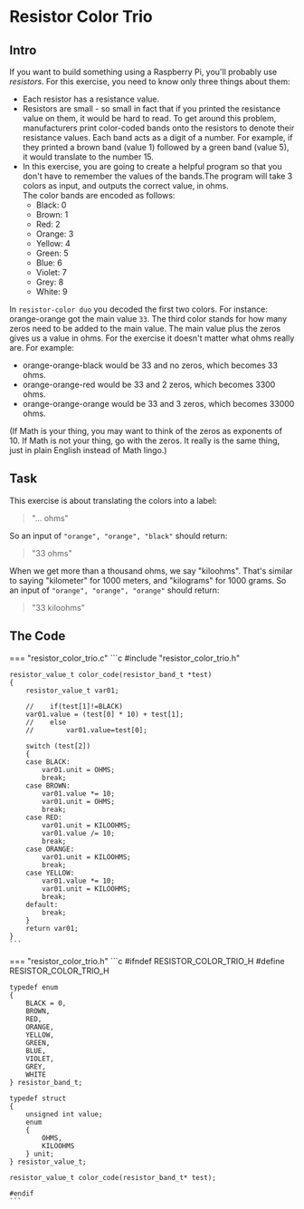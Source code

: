 # Resistor Color Trio

## Intro

If you want to build something using a Raspberry Pi, you'll probably use _resistors_. For this exercise, you need to know only three things about them:

- Each resistor has a resistance value.
- Resistors are small - so small in fact that if you printed the resistance value on them, it would be hard to read. To get around this problem, manufacturers print color-coded bands onto the resistors to denote their resistance values. Each band acts as a digit of a number. For example, if they printed a brown band (value 1) followed by a green band (value 5), it would translate to the number 15.
- In this exercise, you are going to create a helpful program so that you don't have to remember the values of the bands.The program will take 3 colors as input, and outputs the correct value, in ohms.<br> The color bands are encoded as follows:
    - Black: 0
    - Brown: 1
    - Red: 2
    - Orange: 3
    - Yellow: 4
    - Green: 5
    - Blue: 6
    - Violet: 7
    - Grey: 8
    - White: 9

In `resistor-color duo` you decoded the first two colors. For instance: orange-orange got the main value `33`.
The third color stands for how many zeros need to be added to the main value. The main value plus the zeros gives us a value in ohms.
For the exercise it doesn't matter what ohms really are.
For example:

- orange-orange-black would be 33 and no zeros, which becomes 33 ohms.
- orange-orange-red would be 33 and 2 zeros, which becomes 3300 ohms.
- orange-orange-orange would be 33 and 3 zeros, which becomes 33000 ohms.

(If Math is your thing, you may want to think of the zeros as exponents of 10. If Math is not your thing, go with the zeros. It really is the same thing, just in plain English instead of Math lingo.)

## Task

This exercise is about translating the colors into a label:

> "... ohms"

So an input of `"orange", "orange", "black"` should return:

> "33 ohms"

When we get more than a thousand ohms, we say "kiloohms". That's similar to saying "kilometer" for 1000 meters, and "kilograms" for 1000 grams.
So an input of `"orange", "orange", "orange"` should return:

> "33 kiloohms"

## The Code

=== "resistor_color_trio.c"
    ```c
    #include "resistor_color_trio.h"

    resistor_value_t color_code(resistor_band_t *test)
    {
        resistor_value_t var01;

        //    if(test[1]!=BLACK)
        var01.value = (test[0] * 10) + test[1];
        //    else
        //        var01.value=test[0];

        switch (test[2])
        {
        case BLACK:
            var01.unit = OHMS;
            break;
        case BROWN:
            var01.value *= 10;
            var01.unit = OHMS;
            break;
        case RED:
            var01.unit = KILOOHMS;
            var01.value /= 10;
            break;
        case ORANGE:
            var01.unit = KILOOHMS;
            break;
        case YELLOW:
            var01.value *= 10;
            var01.unit = KILOOHMS;
            break;
        default:
            break;
        }
        return var01;
    }
    ```
=== "resistor_color_trio.h"
    ```c
    #ifndef RESISTOR_COLOR_TRIO_H
    #define RESISTOR_COLOR_TRIO_H

    typedef enum
    {
        BLACK = 0,
        BROWN,
        RED,
        ORANGE,
        YELLOW,
        GREEN,
        BLUE,
        VIOLET,
        GREY,
        WHITE
    } resistor_band_t;

    typedef struct
    {
        unsigned int value;
        enum
        {
            OHMS,
            KILOOHMS
        } unit;
    } resistor_value_t;

    resistor_value_t color_code(resistor_band_t* test);

    #endif
    ``` 